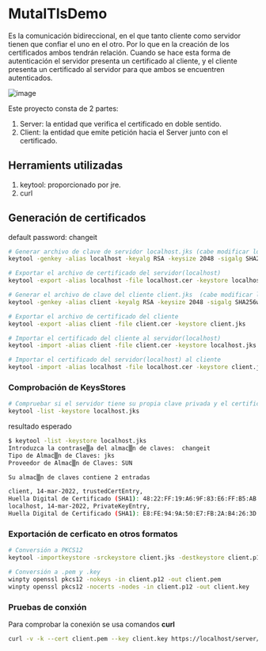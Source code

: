 # MutalTlsDemo

Es la comunicación bidireccional, en el que tanto cliente como servidor tienen que confiar el uno en el otro. Por lo que en la creación de los certificados ambos tendrán relación. Cuando se hace esta forma de autenticación el servidor presenta un certificado al cliente, y el cliente presenta un certificado al servidor para que ambos se encuentren autenticados.

![image](https://user-images.githubusercontent.com/48995165/158370741-de7286d5-da71-486c-92f0-6f7cdbc1daeb.png)

Este proyecto consta de 2 partes:
1. Server: la entidad que verifica el certificado en doble sentido.
2. Client: la entidad que emite petición hacia el Server junto con el certificado.

## Herramients utilizadas
1. keytool: proporcionado por jre.
2. curl

## Generación de certificados
default password: changeit
```bash
# Generar archivo de clave de servidor localhost.jks (cabe modificar los datos sobre la empresa)
keytool -genkey -alias localhost -keyalg RSA -keysize 2048 -sigalg SHA256withRSA -storetype JKS -keystore localhost.jks -dname CN=localhost,OU=Test,O=pkslow,L=Baleares,C=ES -validity 365 -storepass changeit -keypass changeit

# Exportar el archivo de certificado del servidor(localhost)
keytool -export -alias localhost -file localhost.cer -keystore localhost.jks

# Generar el archivo de clave del cliente client.jks  (cabe modificar los datos sobre la empresa)
keytool -genkey -alias client -keyalg RSA -keysize 2048 -sigalg SHA256withRSA -storetype JKS -keystore client.jks -dname CN=client,OU=Test,O=pkslow,L=Baleares,C=ES -validity 365 -storepass changeit -keypass changeit

# Exportar el archivo de certificado del cliente
keytool -export -alias client -file client.cer -keystore client.jks

# Importar el certificado del cliente al servidor(localhost)
keytool -import -alias client -file client.cer -keystore localhost.jks

# Importar el certificado del servidor(localhost) al cliente
keytool -import -alias localhost -file localhost.cer -keystore client.jks

```
### Comprobación de KeysStores
```bash
# Compruebar si el servidor tiene su propia clave privada y el certificado del cliente
keytool -list -keystore localhost.jks
```
resultado esperado
```bash
$ keytool -list -keystore localhost.jks
Introduzca la contrase▒a del almac▒n de claves:  changeit
Tipo de Almac▒n de Claves: jks
Proveedor de Almac▒n de Claves: SUN

Su almac▒n de claves contiene 2 entradas

client, 14-mar-2022, trustedCertEntry,
Huella Digital de Certificado (SHA1): 48:22:FF:19:A6:9F:83:E6:FF:B5:AB:6B:A9:F0:51:72:EB:74:B4:7E
localhost, 14-mar-2022, PrivateKeyEntry,
Huella Digital de Certificado (SHA1): E8:FE:94:9A:50:E7:FB:2A:B4:26:3D:1A:A3:6C:34:00:15:AF:60:D0
```

### Exportación de cerficato en otros formatos
```bash
# Conversión a PKCS12
keytool -importkeystore -srckeystore client.jks -destkeystore client.p12 -srcstoretype JKS -deststoretype PKCS12 -srcstorepass changeit -deststorepass changeit -srckeypass changeit -destkeypass changeit -srcalias client -destalias client -noprompt

# Conversión a .pem y .key
winpty openssl pkcs12 -nokeys -in client.p12 -out client.pem
winpty openssl pkcs12 -nocerts -nodes -in client.p12 -out client.key
```

### Pruebas de conxión 
Para comprobar la conexión se usa comandos **curl**
```bash
curl -v -k --cert client.pem --key client.key https://localhost/server/hello
```
